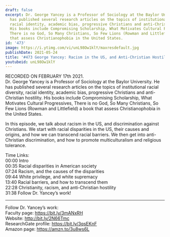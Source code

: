 ```yaml
---
draft: false
excerpt: Dr. George Yancey is a Professor of Sociology at the Baylor University. He
  has published several research articles on the topics of institutional racial diversity,
  racial identity, academic bias, progressive Christians and anti-Christian hostility.
  His books include Compromising Scholarship, What Motivates Cultural Progressives,
  There is no God, So Many Christians, So Few Lions (Rowman and Littlefield) a book
  that assess Christianophobia in the United States.
id: '473'
image: https://i.ytimg.com/vi/unL98Ow1klY/maxresdefault.jpg
publishDate: 2021-05-24
title: '#473 George Yancey: Racism in the US, and Anti-Christian Hostility'
youtubeid: unL98Ow1klY
---
```

RECORDED ON FEBRUARY 17th 2021.  
Dr. George Yancey is a Professor of Sociology at the Baylor University. He has published several research articles on the topics of institutional racial diversity, racial identity, academic bias, progressive Christians and anti-Christian hostility. His books include Compromising Scholarship, What Motivates Cultural Progressives, There is no God, So Many Christians, So Few Lions (Rowman and Littlefield) a book that assess Christianophobia in the United States.

In this episode, we talk about racism in the US, and discrimination against Christians. We start with racial disparities in the US, their causes and origins, and how we can transcend racial barriers. We then get into anti-Christian discrimination, and how to promote multiculturalism and religious tolerance.

Time Links:  
00:00 Intro  
00:35  Racial disparities in American society  
07:24  Racism, and the causes of the disparities  
09:44  White privilege, and white supremacy  
13:40  Racial barriers, and how to transcend them  
22:28  Christianity, racism, and anti-Christian hostility  
31:38  Follow Dr. Yancey’s work!

---

Follow Dr. Yancey’s work:  
Faculty page: https://bit.ly/3mANxRH  
Website: http://bit.ly/2N66Tmc  
ResearchGate profile: https://bit.ly/3qsEKnF  
Amazon page: https://amzn.to/3u8ws6L
